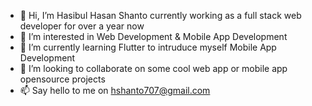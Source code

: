 - 👋 Hi, I’m Hasibul Hasan Shanto currently working as a full stack web developer for over a year now
- 👀 I’m interested in Web Development & Mobile App Development
- 🌱 I’m currently learning Flutter to intruduce myself Mobile App Development
- 💞️ I’m looking to collaborate on some cool web app or mobile app opensource projects
- 📫 Say hello to me on hshanto707@gmail.com

<!---
hshanto707/hshanto707 is a ✨ special ✨ repository because its `README.md` (this file) appears on your GitHub profile.
You can click the Preview link to take a look at your changes.
--->
